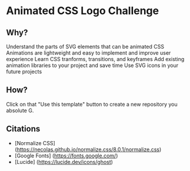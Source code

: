 # Animated CSS Logo Challenge

## Why?

Understand the parts of SVG elements that can be animated
CSS Animations are lightweight and easy to implement and improve user experience
Learn CSS tranforms, transitions, and keyframes
Add existing animation libraries to your project and save time
Use SVG icons in your future projects

## How?

Click on that "Use this template" button to create a new repository you absolute G.

## Citations

* [Normalize CSS] (https://necolas.github.io/normalize.css/8.0.1/normalize.css)
* [Google Fonts] (https://fonts.google.com/)
* [Lucide] (https://lucide.dev/icons/ghost)
